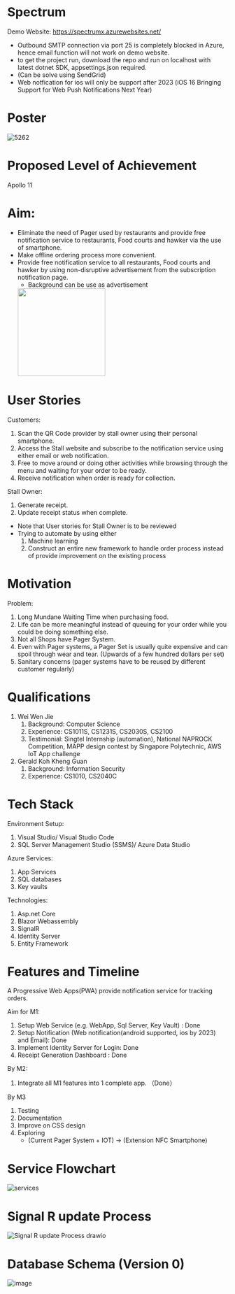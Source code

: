 # Spectrum
Demo Website: https://spectrumx.azurewebsites.net/
* Outbound SMTP connection via port 25 is completely blocked in Azure, hence email function will not work on demo website.
* to get the project run, download the repo and run on localhost with latest dotnet SDK, appsettings.json required.
* (Can be solve using SendGrid)
* Web notfication for ios will only be support after 2023 (iOS 16 Bringing Support for Web Push Notifications Next Year)

# Poster
![5262](https://user-images.githubusercontent.com/30100720/176193721-6a20df58-de86-47b0-82db-5aae1ff55fc1.png)

# Proposed Level of Achievement
Apollo 11

# Aim:
* Eliminate the need of Pager used by restaurants and provide free notification service to restaurants, Food courts and hawker via the use of smartphone.
* Make offline ordering process more convenient.
* Provide free notification service to all restaurants, Food courts and hawker by using non-disruptive advertisement from the subscription notification page.
   * Background can be use as advertisement
    <img src="https://user-images.githubusercontent.com/30100720/174734696-ba783cd6-c523-4a6b-9087-06548dec0113.png" width="200">

# User Stories
Customers: 
1) Scan the QR Code provider by stall owner using their personal smartphone.
2) Access the Stall website and subscribe to the notification service using either email or web notification.
3) Free to move around or doing other activities while browsing through the menu and waiting for your order to be ready.
4) Receive notification when order is ready for collection.

Stall Owner:
1) Generate receipt.
2) Update receipt status when complete.
* Note that User stories for Stall Owner is to be reviewed 
* Trying to automate by using either
   1) Machine learning
   2) Construct an entire new framework to handle order process instead of provide improvement on the existing process

# Motivation
Problem:
1) Long Mundane Waiting Time when purchasing food.
2) Life can be more meaningful instead of queuing for your order while you could be doing something else.
3) Not all Shops have Pager System.
4) Even with Pager systems, a Pager Set is usually quite expensive and can spoil through wear and tear. (Upwards of a few hundred dollars per set)
5) Sanitary concerns (pager systems have to be reused by different customer regularly)

# Qualifications
1) Wei Wen Jie 
    1. Background: Computer Science
    2. Experience: CS1011S, CS1231S, CS2030S, CS2100
    3. Testimonial: Singtel Internship (automation), National NAPROCK Competition, MAPP design contest by Singapore Polytechnic, AWS IoT App challenge
2) Gerald Koh Kheng Guan
    1. Background: Information Security
    2. Experience: CS1010, CS2040C

# Tech Stack
Environment Setup:
1) Visual Studio/ Visual Studio Code
2) SQL Server Management Studio (SSMS)/ Azure Data Studio
    
Azure Services:
1) App Services
2) SQL databases 
3) Key vaults

Technologies:
1) Asp.net Core
2) Blazor Webassembly
3) SignalR
4) Identity Server
5) Entity Framework

# Features and Timeline
A Progressive Web Apps(PWA) provide notification service for tracking orders.

Aim for M1:
 1) Setup Web Service (e.g. WebApp, Sql Server, Key Vault) : Done
 2) Setup Notification (Web notification(android supported, ios by 2023) and Email): Done 
 3) Implement Identity Server for Login: Done
 4) Receipt Generation Dashboard : Done
 
By M2:
 1) Integrate all M1 features into 1 complete app. （Done）

By M3 
 1) Testing
 2) Documentation
 3) Improve on CSS design
 4) Exploring 
      - (Current Pager System + IOT) -> (Extension NFC Smartphone) 
# Service Flowchart
![services](https://user-images.githubusercontent.com/30100720/174736769-633267fb-fed2-4b98-af5c-be35c5625206.png)

# Signal R update Process
![Signal R update Process drawio](https://user-images.githubusercontent.com/30100720/174737788-69279494-1017-4fa7-a3a0-a823804b749e.png)

# Database Schema (Version 0)
![image](https://user-images.githubusercontent.com/30100720/169005025-e57eb7d3-cbe4-4945-ae9f-2e87a2af4a91.png)
